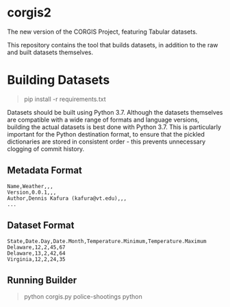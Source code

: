 # corgis2

The new version of the CORGIS Project, featuring Tabular datasets.

This repository contains the tool that builds datasets, in addition to the raw and built datasets themselves.

# Building Datasets

> pip install -r requirements.txt

Datasets should be built using Python 3.7. Although the datasets themselves are compatible with a wide range of formats and language versions, building the actual datasets is best done with Python 3.7. This is particularly important for the Python destination format, to ensure that the pickled dictionaries are stored in consistent order - this prevents unnecessary clogging of commit history.

## Metadata Format

```
Name,Weather,,,
Version,0.0.1,,,
Author,Dennis Kafura (kafura@vt.edu),,,
...
```

## Dataset Format

```
State,Date.Day,Date.Month,Temperature.Minimum,Temperature.Maximum
Delaware,12,2,45,67
Delaware,13,2,42,64
Virginia,12,2,24,35
```

## Running Builder

> python corgis.py police-shootings python